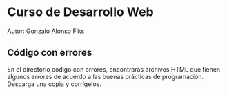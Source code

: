 # Curso de Desarrollo Web

Autor: Gonzalo Alonso Fiks

## Código con errores

En el directorio código con errores, encontrarás archivos HTML que tienen algunos errores de acuerdo a las buenas prácticas de programación. Descarga una copia y corrígelos.
